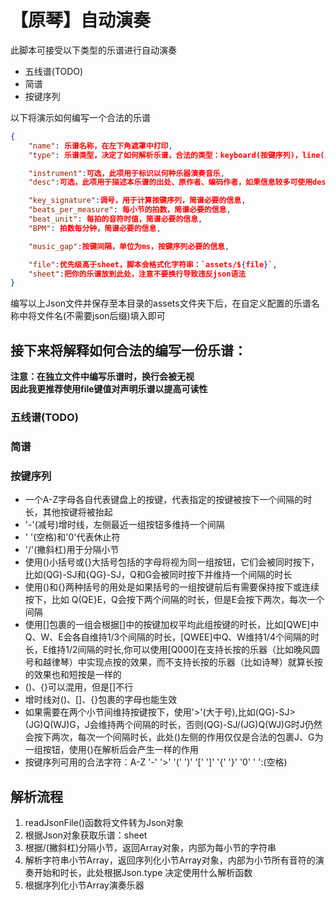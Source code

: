 # 【原琴】自动演奏
此脚本可接受以下类型的乐谱进行自动演奏
- 五线谱(TODO)
- 简谱
- 按键序列

以下将演示如何编写一个合法的乐谱  
``` Json
{
    "name": 乐谱名称，在左下角遮罩中打印,
    "type": 乐谱类型，决定了如何解析乐谱，合法的类型：keyboard(按键序列)，line(五线谱)，number(简谱),

    "instrument":可选，此项用于标识以何种乐器演奏音乐,
    "desc":可选，此项用于描述本乐谱的出处、原作者、编码作者，如果信息较多可使用desc加后缀模拟换行(,

    "key_signature":调号，用于计算按键序列，简谱必要的信息,
    "beats_per_measure": 每小节的拍数，简谱必要的信息,
    "beat_unit": 每拍的音符时值，简谱必要的信息,
    "BPM": 拍数每分钟，简谱必要的信息,

    "music_gap":按键间隔，单位为ms，按键序列必要的信息,

    "file":优先级高于sheet，脚本会格式化字符串：`assets/${file}`,
    "sheet":把你的乐谱放到此处，注意不要换行导致违反json语法
}
```
编写以上Json文件并保存至本目录的assets文件夹下后，在自定义配置的乐谱名称中将文件名(不需要json后缀)填入即可
## 接下来将解释如何合法的编写一份乐谱：
**注意：在独立文件中编写乐谱时，换行会被无视**  
**因此我更推荐使用file键值对声明乐谱以提高可读性**
### 五线谱(TODO)
### 简谱


### 按键序列
- 一个A-Z字母各自代表键盘上的按键，代表指定的按键被按下一个间隔的时长，其他按键将被抬起
- '-'(减号)增时线，左侧最近一组按钮多维持一个间隔
- ' '(空格)和'0'代表休止符
- '/'(撇斜杠)用于分隔小节
- 使用()小括号或{}大括号包括的字母将视为同一组按钮，它们会被同时按下，比如(QG)-SJ和{QG}-SJ，Q和G会被同时按下并维持一个间隔的时长
- 使用()和{}两种括号的用处是如果括号的一组按键前后有需要保持按下或连续按下，比如 Q(QE}E，Q会按下两个间隔的时长，但是E会按下两次，每次一个间隔
- 使用[]包裹的一组会根据[]中的按键加权平均此组按键的时长，比如[QWE]中Q、W、E会各自维持1/3个间隔的时长，[QWEE]中Q、W维持1/4个间隔的时长，E维持1/2间隔的时长,你可以使用[Q000]在支持长按的乐器（比如晚风圆号和越律琴）中实现点按的效果，而不支持长按的乐器（比如诗琴）就算长按的效果也和短按是一样的
- ()、{}可以混用，但是[]不行
- 增时线对()、[]、{}包裹的字母也能生效
- 如果需要在两个小节间维持按键按下，使用'>'(大于号),比如(QG)-SJ>(JG)Q(WJ)G，J会维持两个间隔的时长，否则(QG)-SJ/(JG)Q(WJ)G时J仍然会按下两次，每次一个间隔时长，此处()左侧的作用仅仅是合法的包裹J、G为一组按钮，使用{)在解析后会产生一样的作用
- 按键序列可用的合法字符：A-Z '-' '>' '(' ')' '[' ']' '{' '}' '0' ' ':(空格)

## 解析流程
1. readJsonFile()函数将文件转为Json对象
1. 根据Json对象获取乐谱：sheet
1. 根据/(撇斜杠)分隔小节，返回Array对象，内部为每小节的字符串
1. 解析字符串小节Array，返回序列化小节Array对象，内部为小节所有音符的演奏开始和时长，此处根据Json.type 决定使用什么解析函数
1. 根据序列化小节Array演奏乐器